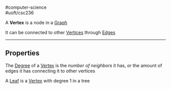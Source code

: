 #computer-science  
#uoft/csc236 

A **Vertex** is a node in a [Graph](Graph.md)

It can be connected to other [Vertices](.md) through [Edges](Edge.md)

---

## Properties

The [Degree](Degree.md) of a [Vertex](.md) is the *number of neighbors* it has, or the amount of edges it has connecting it to other vertices
 
 A [Leaf](Leaf.md) is a [Vertex](.md) with degree 1 in a tree